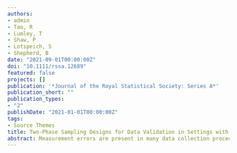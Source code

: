 ```yaml
---
authors:
- admin
- Tao, R
- Lumley, T
- Shaw, P
- Lotspeich, S
- Shepherd, B
date: "2021-09-01T00:00:00Z"
doi: "10.1111/rssa.12689"
featured: false
projects: []
publication: '*Journal of the Royal Statistical Society: Series A*'
publication_short: ""
publication_types:
- "2"
publishDate: "2021-01-01T00:00:00Z"
tags:
- Source Themes
title: Two-Phase Sampling Designs for Data Validation in Settings with Covariate Measurement Error and Continuous Outcome
abstract: Measurement errors are present in many data collection procedures and can harm analyses by biasing estimates. To correct for measurement error, researchers often validate a subsample of records and then incorporate the information learned from this validation sample into estimation. In practice, the validation sample is often selected using simple random sampling (SRS). However, SRS leads to inefficient estimates because it ignores information on the error-prone variables, which can be highly correlated to the unknown truth. Applying and extending ideas from the two-phase sampling literature, we propose optimal and nearly optimal designs for selecting the validation sample in the classical measurement-error framework. We target designs to improve the efficiency of model-based and design-based estimators, and show how the resulting designs compare to each other. Our results suggest that sampling schemes that extract more information from the error-prone data are substantially more efficient than SRS, for both design- and model-based estimators. The optimal procedure, however, depends on the analysis method, and can differ substantially. This is supported by theory and simulations. We illustrate the various designs using data from an HIV cohort study.
---
```

